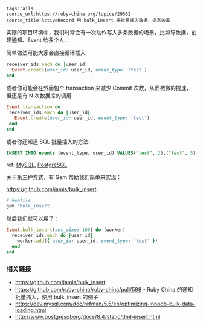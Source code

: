 ```
tags:rails
source_url:https://ruby-china.org/topics/29562
source_title:ActiveRecord 用 bulk_insert 来批量插入数据，提高效率
```



实际的项目环境中，我们时常会有一次动作写入多条数据的场景，比如导数据，创建通知、Event 给多个人...

简单做法可能大家会直接循环插入

```ruby
receiver_ids.each do |user_id|
  Event.create(user_id: user_id, event_type: 'test')
end
```

或者你可能会在外面包个 transaction 来减少 Commit 次数，从而微微的提速，但还是有 N 次数据库的调用

```ruby
Event.transaction do
 receiver_ids.each do |user_id|
   Event.create(user_id: user_id, event_type: 'test')
 end
end
```

或者你还知道 SQL 批量插入的方法:

```sql
INSERT INTO events (event_type, user_id) VALUES("test", 2),("test", 5),("test", 8) ...;
```

ref: [MySQL](https://dev.mysql.com/doc/refman/5.5/en/optimizing-innodb-bulk-data-loading.html), [PostgreSQL](http://www.postgresql.org/docs/8.4/static/dml-insert.html)

关于第三种方式，有 Gem 帮助我们简单来实现：

<https://github.com/jamis/bulk_insert>

```ruby
# Gemfile
gem 'bulk_insert'
```

然后我们就可以用了：

```ruby
Event.bulk_insert(set_size: 100) do |worker|
  receiver_ids.each do |user_id|
    worker.add({ user_id: user_id, event_type: 'test' })
  end
end
```

### 相关链接

* <https://github.com/jamis/bulk_insert>
* <https://github.com/ruby-china/ruby-china/pull/598> - Ruby China 的通知批量插入，使用 bulk_insert 的例子
* <https://dev.mysql.com/doc/refman/5.5/en/optimizing-innodb-bulk-data-loading.html>
* <http://www.postgresql.org/docs/8.4/static/dml-insert.html>